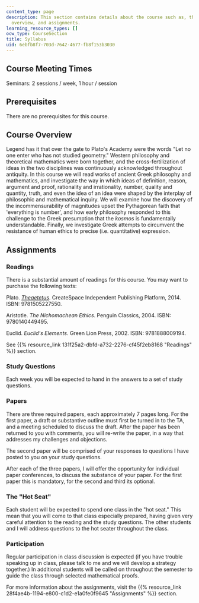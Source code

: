 ```yaml
---
content_type: page
description: This section contains details about the course such as, the meeting times,
  overview, and assignments.
learning_resource_types: []
ocw_type: CourseSection
title: Syllabus
uid: 6ebfb8f7-703d-7642-4677-fb8f153b3030
---
```


Course Meeting Times
--------------------

Seminars: 2 sessions / week, 1 hour / session

Prerequisites
-------------

There are no prerequisites for this course.

Course Overview
---------------

Legend has it that over the gate to Plato's Academy were the words "Let no one enter who has not studied geometry." Western philosophy and theoretical mathematics were born together, and the cross-fertilization of ideas in the two disciplines was continuously acknowledged throughout antiquity. In this course we will read works of ancient Greek philosophy and mathematics, and investigate the way in which ideas of definition, reason, argument and proof, rationality and irrationality, number, quality and quantity, truth, and even the idea of an idea were shaped by the interplay of philosophic and mathematical inquiry. We will examine how the discovery of the incommensurability of magnitudes upset the Pythagorean faith that 'everything is number', and how early philosophy responded to this challenge to the Greek presumption that the _kosmos_ is fundamentally understandable. Finally, we investigate Greek attempts to circumvent the resistance of human ethics to precise (i.e. quantitative) expression.

Assignments
-----------

### Readings

There is a substantial amount of readings for this course. You may want to purchase the following texts:

Plato. [_Theaetetus_](http://classics.mit.edu/Plato/theatu.html). CreateSpace Independent Publishing Platform, 2014. ISBN: 9781505227550.

Aristotle. _The Nichomachean Ethics_. Penguin Classics, 2004. ISBN: 9780140449495.

Euclid. _Euclid's Elements_. Green Lion Press, 2002. ISBN: 9781888009194.

See {{% resource_link 131f25a2-dbfd-a732-2276-cf45f2eb8168 "Readings" %}} section.

### Study Questions

Each week you will be expected to hand in the answers to a set of study questions.

### Papers

There are three required papers, each approximately 7 pages long. For the first paper, a draft or substantive outline must first be turned in to the TA, and a meeting scheduled to discuss the draft. After the paper has been returned to you with comments, you will re-write the paper, in a way that addresses my challenges and objections.

The second paper will be comprised of your responses to questions I have posted to you on your study questions.

After each of the three papers, I will offer the opportunity for individual paper conferences, to discuss the substance of your paper. For the first paper this is mandatory, for the second and third its optional.

### The "Hot Seat"

Each student will be expected to spend one class in the "hot seat." This mean that you will come to that class especially prepared, having given very careful attention to the reading and the study questions. The other students and I will address questions to the hot seater throughout the class.

### Participation

Regular participation in class discussion is expected (if you have trouble speaking up in class, please talk to me and we will develop a strategy together.) In additional students will be called on throughout the semester to guide the class through selected mathematical proofs.

For more information about the assignments, visit the {{% resource_link 28f4ae4b-1194-e800-c1d2-e1a0fe0f9645 "Assignments" %}} section.